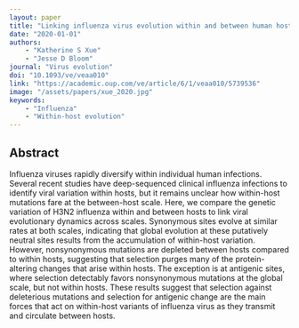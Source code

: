 ```yaml
---
layout: paper
title: "Linking influenza virus evolution within and between human hosts"
date: "2020-01-01"
authors: 
    - "Katherine S Xue"
    - "Jesse D Bloom"
journal: "Virus evolution"
doi: "10.1093/ve/veaa010"
link: "https://academic.oup.com/ve/article/6/1/veaa010/5739536"
image: "/assets/papers/xue_2020.jpg"
keywords:
    - "Influenza"
    - "Within-host evolution"
---
```


## Abstract

Influenza viruses rapidly diversify within individual human infections. Several recent studies have deep-sequenced clinical influenza infections to identify viral variation within hosts, but it remains unclear how within-host mutations fare at the between-host scale. Here, we compare the genetic variation of H3N2 influenza within and between hosts to link viral evolutionary dynamics across scales. Synonymous sites evolve at similar rates at both scales, indicating that global evolution at these putatively neutral sites results from the accumulation of within-host variation. However, nonsynonymous mutations are depleted between hosts compared to within hosts, suggesting that selection purges many of the protein-altering changes that arise within hosts. The exception is at antigenic sites, where selection detectably favors nonsynonymous mutations at the global scale, but not within hosts. These results suggest that selection against deleterious mutations and selection for antigenic change are the main forces that act on within-host variants of influenza virus as they transmit and circulate between hosts.

